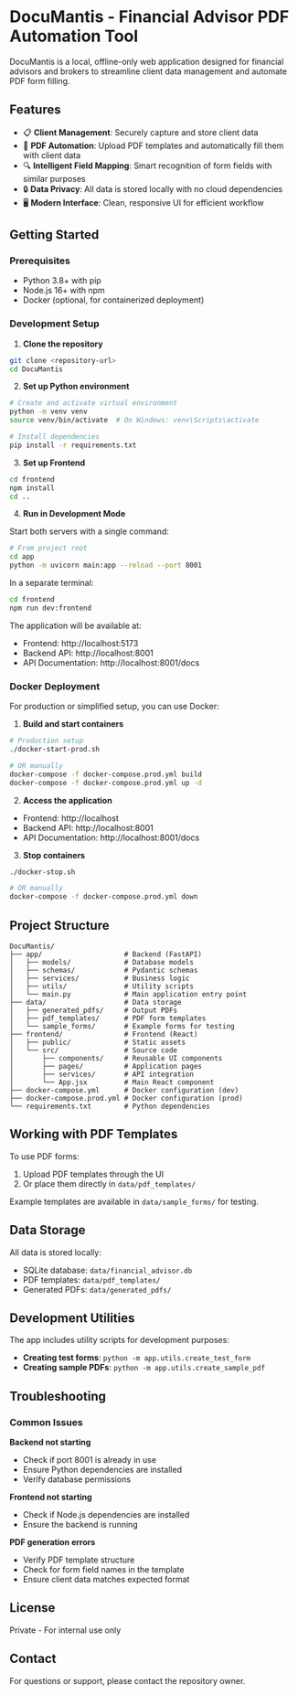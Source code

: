 # DocuMantis - Financial Advisor PDF Automation Tool

DocuMantis is a local, offline-only web application designed for financial advisors and brokers to streamline client data management and automate PDF form filling.

## Features

- 📋 **Client Management**: Securely capture and store client data
- 📄 **PDF Automation**: Upload PDF templates and automatically fill them with client data
- 🔍 **Intelligent Field Mapping**: Smart recognition of form fields with similar purposes
- 🔒 **Data Privacy**: All data is stored locally with no cloud dependencies
- 🖥️ **Modern Interface**: Clean, responsive UI for efficient workflow

## Getting Started

### Prerequisites

- Python 3.8+ with pip
- Node.js 16+ with npm
- Docker (optional, for containerized deployment)

### Development Setup

1. **Clone the repository**

```bash
git clone <repository-url>
cd DocuMantis
```

2. **Set up Python environment**

```bash
# Create and activate virtual environment
python -m venv venv
source venv/bin/activate  # On Windows: venv\Scripts\activate

# Install dependencies
pip install -r requirements.txt
```

3. **Set up Frontend**

```bash
cd frontend
npm install
cd ..
```

4. **Run in Development Mode**

Start both servers with a single command:

```bash
# From project root
cd app
python -m uvicorn main:app --reload --port 8001
```

In a separate terminal:

```bash
cd frontend
npm run dev:frontend
```

The application will be available at:
- Frontend: http://localhost:5173
- Backend API: http://localhost:8001
- API Documentation: http://localhost:8001/docs

### Docker Deployment

For production or simplified setup, you can use Docker:

1. **Build and start containers**

```bash
# Production setup
./docker-start-prod.sh

# OR manually
docker-compose -f docker-compose.prod.yml build
docker-compose -f docker-compose.prod.yml up -d
```

2. **Access the application**

- Frontend: http://localhost
- Backend API: http://localhost:8001
- API Documentation: http://localhost:8001/docs

3. **Stop containers**

```bash
./docker-stop.sh

# OR manually
docker-compose -f docker-compose.prod.yml down
```

## Project Structure

```
DocuMantis/
├── app/                    # Backend (FastAPI)
│   ├── models/             # Database models
│   ├── schemas/            # Pydantic schemas
│   ├── services/           # Business logic
│   ├── utils/              # Utility scripts
│   └── main.py             # Main application entry point
├── data/                   # Data storage
│   ├── generated_pdfs/     # Output PDFs
│   ├── pdf_templates/      # PDF form templates
│   └── sample_forms/       # Example forms for testing
├── frontend/               # Frontend (React)
│   ├── public/             # Static assets
│   └── src/                # Source code
│       ├── components/     # Reusable UI components
│       ├── pages/          # Application pages
│       ├── services/       # API integration
│       └── App.jsx         # Main React component
├── docker-compose.yml      # Docker configuration (dev)
├── docker-compose.prod.yml # Docker configuration (prod)
└── requirements.txt        # Python dependencies
```

## Working with PDF Templates

To use PDF forms:

1. Upload PDF templates through the UI
2. Or place them directly in `data/pdf_templates/`

Example templates are available in `data/sample_forms/` for testing.

## Data Storage

All data is stored locally:
- SQLite database: `data/financial_advisor.db`
- PDF templates: `data/pdf_templates/`
- Generated PDFs: `data/generated_pdfs/`

## Development Utilities

The app includes utility scripts for development purposes:

- **Creating test forms**: `python -m app.utils.create_test_form`
- **Creating sample PDFs**: `python -m app.utils.create_sample_pdf`

## Troubleshooting

### Common Issues

**Backend not starting**
- Check if port 8001 is already in use
- Ensure Python dependencies are installed
- Verify database permissions

**Frontend not starting**
- Check if Node.js dependencies are installed
- Ensure the backend is running

**PDF generation errors**
- Verify PDF template structure
- Check for form field names in the template
- Ensure client data matches expected format

## License

Private - For internal use only

## Contact

For questions or support, please contact the repository owner. 